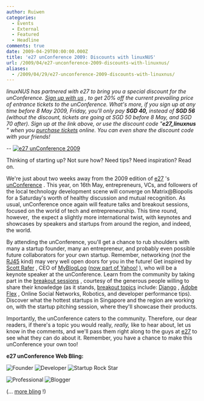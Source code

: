```yaml
---
author: Ruiwen
categories:
  - Events
  - External
  - Featured
  - Headline
comments: true
date: 2009-04-29T00:00:00.000Z
title: 'e27 unConference 2009: Discounts with linuxNUS'
url: /2009/04/e27-unconference-2009-discounts-with-linuxnus/
aliases:
  - /2009/04/29/e27-unconference-2009-discounts-with-linuxnus/
---
```


<em>linuxNUS has partnered with e27 to bring you a special discount for the unConference. <a href="http://unconference2009sg.eventbrite.com/?discount=e27_linuxnus">Sign up with us</a> , to get 20% off the current prevailing price of entrance tickets to the unConference. What's more, if you sign up at any time before 8 May 2009, Friday, you'll only pay <strong>SGD 40,</strong> instead of <strong>SGD 56 </strong> (without the discount, tickets are going at SGD 50 before 8 May, and SGD 70 after). Sign up at the link above, or use the discount code &quot;<strong>e27_linuxnus</strong> &quot; when you <a href="http://unconference2009sg.eventbrite.com/">purchase tickets</a> online. You can even share the discount code with your friends! </em>

<em>--</em> <a href="http://unconference2009sg.eventbrite.com/?discount=e27_linuxnus">
<img class="aligncenter" src="/img/2009/04/edm-resized_02.jpg" alt="e27 unConference 2009" /> </a>

Thinking of starting up? Not sure how? Need tips? Need inspiration? Read on.<a href="http://unconference2009sg.eventbrite.com/?discount=e27_linuxnus"> </a>

We're just about two weeks away from the 2009 edition of <a href="http://www.e27.sg/">e27</a> 's <a href="http://www.e27.sg/unconference/2009/">unConference</a> . This year, on 16th May, entrepreneurs, VCs, and followers of the local technology development scene will converge on Matrix@Biopolis for a Saturday's worth of healthy discussion and mutual recognition. As usual, unConference once again will feature talks and breakout sessions, focused on the world of tech and entrepreneurship. This time round, however,  the expect a slightly more international twist, with keynotes and showcases by speakers and startups from around the region, and indeed, the world.

By attending the unConference, you'll get a chance to rub shoulders with many a startup founder, many an entrepreneur, and probably even possible future collaborators for your own startup. Remember, networking (<em>not</em> the <a href="http://en.wikipedia.org/wiki/Rj45">RJ45</a> kind) may very well open doors for you in the future! Get inspired by <a href="http://www.linkedin.com/in/rafer">Scott Rafer</a> , CEO of <a href="http://www.mybloglog.com/">MyBlogLog</a> (<a href="http://mashable.com/2007/01/08/yahoo-mybloglog/">now part of Yahoo!</a> ), who will be a keynote speaker at the unConference. Learn from the community by taking part in the <a href="http://eventplanning.about.com/od/eventindustrytermsae/g/defbreakout.htm">breakout sessions</a> , courtesy of the generous people willing to share their knowledge (as it stands, <a href="http://www.e27.sg/unconference/2009/breakouts/">breakout topics</a> include: <a href="http://djangoproject.com">Django</a> , <a href="http://www.adobe.com/products/flex/">Adobe Flex</a> , Online Social Networks, Robotics, and developer performance tips). Discover what the hottest startups in Singapore and the region are working on, with the startup pitching session, where they'll showcase their products.

Importantly, the unConference caters to the community. Therefore, our dear readers, if there's a topic you would really, <em>really, </em> like to hear about, let us know in the comments, and we'll pass them right along to the guys at <a href="http://e27.sg">e27</a> to see what they can do about it. Remember, you have a chance to make this unConference your own too!

<strong>e27 unConference Web Bling:</strong>

<img src="http://www.e27.sg/blog/wp-content/uploads/2009/04/founder.png" alt="Founder" /> <img src="http://www.e27.sg/blog/wp-content/uploads/2009/04/developer.png" alt="Developer" /> <img src="http://www.e27.sg/blog/wp-content/uploads/2009/04/startuprockstar.png" alt="Startup Rock Star" />

<a href="http://unconference2009sg.eventbrite.com/?discount=e27_linuxnus"> </a>

<img src="http://www.e27.sg/blog/wp-content/uploads/2009/04/professional.png" alt="Professional" /> <img src="http://www.e27.sg/blog/wp-content/uploads/2009/04/blogger.png" alt="Blogger" />

<a href="http://unconference2009sg.eventbrite.com/?discount=e27_linuxnus"> </a>

<a href="http://unconference2009sg.eventbrite.com/?discount=e27_linuxnus"> </a>

(... <a href="http://www.e27.sg/events/unconference-2009-web-bling/">more bling</a> !)
